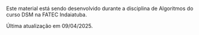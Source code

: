 Este material está sendo desenvolvido durante a disciplina de Algoritmos do curso DSM na FATEC Indaiatuba. 

Última atualização em 09/04/2025.
